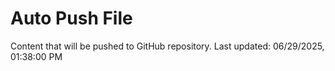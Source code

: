 # Auto Push File

Content that will be pushed to GitHub repository.
Last updated: 06/29/2025, 01:38:00 PM